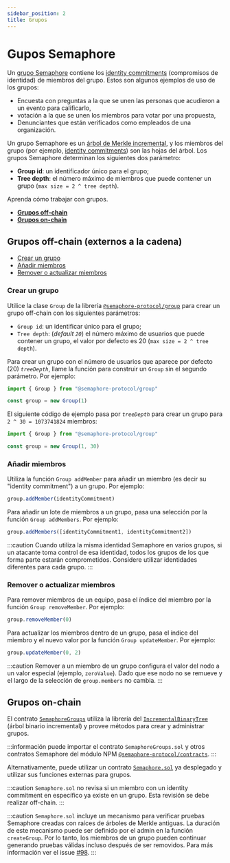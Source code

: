 ```yaml
---
sidebar_position: 2
title: Grupos
---
```


# Gupos Semaphore

Un [grupo Semaphore](/docs/glossary/#semaphore-group) contiene los [identity commitments](/docs/glossary/#identity-commitment) (compromisos de identidad) de miembros del grupo.
Estos son algunos ejemplos de uso de los grupos:

-   Encuesta con preguntas a la que se unen las personas que acudieron a un evento para calificarlo,
-   votación a la que se unen los miembros para votar por una propuesta,
-   Denunciantes que están verificados como empleados de una organización.

Un grupo Semaphore es un [árbol de Merkle incremental](/docs/glossary/#incremental-merkle-tree), y los miembros del grupo (por ejemplo, [identity commitments](/docs/glossary/#identity-commitments)) son las hojas del árbol.
Los grupos Semaphore determinan los siguientes dos parámetro:

-   **Group id**: un identificador único para el grupo;
-   **Tree depth**: el número máximo de miembros que puede contener un grupo (`max size = 2 ^ tree depth`).

Aprenda cómo trabajar con grupos.

-   [**Grupos off-chain**](#off-chain-groups)
-   [**Grupos on-chain**](#on-chain-groups)

## Grupos off-chain (externos a la cadena)

-   [Crear un grupo](#create-a-group)
-   [Añadir miembros](#add-members)
-   [Remover o actualizar miembros](#remove-or-update-members)

### Crear un grupo

Utilice la clase `Group` de la librería [`@semaphore-protocol/group`](https://github.com/semaphore-protocol/semaphore/blob/main/packages/group) para crear un grupo off-chain con los siguientes parámetros:

-   `Group id`: un identificar único para el grupo;
-   `Tree depth`: (_default `20`_) el número máximo de usuarios que puede contener un grupo, el valor por defecto es 20 (`max size = 2 ^ tree depth`).

Para crear un grupo con el número de usuarios que aparece por defecto (20) _`treeDepth`_, llame la función para construir un `Group` sin el segundo parámetro. Por ejemplo:

```ts
import { Group } from "@semaphore-protocol/group"

const group = new Group(1)
```

El siguiente código de ejemplo pasa por _`treeDepth`_ para crear un grupo para `2 ^ 30 = 1073741824` miembros:

```ts
import { Group } from "@semaphore-protocol/group"

const group = new Group(1, 30)
```

### Añadir miembros

Utiliza la función `Group addMember` para añadir un miembro (es decir su "identity commitment") a un grupo. Por ejemplo:

```ts
group.addMember(identityCommitment)
```

Para añadir un lote de miembros a un grupo, pasa una selección por la función `Group addMembers`. Por ejemplo:

```ts
group.addMembers([identityCommitment1, identityCommitment2])
```

:::caution
Cuando utiliza la misma identidad Semaphore en varios grupos, si un atacante toma control de esa identidad, todos los grupos de los que forma parte estarán comprometidos. Considere utilizar identidades diferentes para cada grupo.
:::

### Remover o actualizar miembros

Para remover miembros de un equipo, pasa el índice del miembro por la función `Group removeMember`. Por ejemplo:

```ts
group.removeMember(0)
```

Para actualizar los miembros dentro de un grupo, pasa el índice del miembro y el nuevo valor por la función `Group updateMember`. Por ejemplo:

```ts
group.updateMember(0, 2)
```

:::caution
Remover a un miembro de un grupo configura el valor del nodo a un valor especial (ejemplo, `zeroValue`).
Dado que ese nodo no se remueve y el largo de la selección de `group.members` no cambia.
:::

## Grupos on-chain

El contrato [`SemaphoreGroups`](https://github.com/semaphore-protocol/semaphore/tree/main/packages/contracts/base/SemaphoreGroups.sol) utiliza la librería del [`IncrementalBinaryTree`](https://github.com/privacy-scaling-explorations/zk-kit/blob/main/packages/incremental-merkle-tree.sol/contracts/IncrementalBinaryTree.sol) (árbol binario incremental) y provee métodos para crear y administrar grupos.

:::información
puede importar el contrato `SemaphoreGroups.sol` y otros contratos Semaphore del módulo NPM [`@semaphore-protocol/contracts`](https://github.com/semaphore-protocol/semaphore/tree/main/packages/contracts).
:::

Alternativamente, puede utilizar un contrato [`Semaphore.sol`](https://github.com/semaphore-protocol/semaphore/blob/main/packages/contracts/Semaphore.sol) ya desplegado y utilizar sus funciones externas para grupos.


:::caution
`Semaphore.sol` no revisa si un miembro con un identity commitment en específico ya existe en un grupo. Esta revisión se debe realizar off-chain.
:::

:::caution
`Semaphore.sol` incluye un mecanismo para verificar pruebas Semaphore creadas con raíces de árboles de Merkle antiguas. La duración de este mecanismo puede ser definido por el admin en la función `createGroup`. Por lo tanto, los miembros de un grupo pueden continuar generando pruebas válidas incluso después de ser removidos. Para más información ver el issue [#98](https://github.com/semaphore-protocol/semaphore/issues/98).
:::

